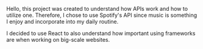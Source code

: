 Hello, this project was created to understand how APIs work and how to utilize one. Therefore, I chose to use Spotify's API since music is something I enjoy and incorporate into my daily routine. 

I decided to use React to also understand how important using frameworks are when working on big-scale websites.



